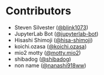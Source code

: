# Contributors

* Steven Silvester ([@blink1073](https://crowdin.com/profile/blink1073))
* JupyterLab Bot ([@jupyterlab-bot](https://crowdin.com/profile/jupyterlab-bot))
* Hisashi Shimoji ([@hisa-shimoji](https://crowdin.com/profile/hisa-shimoji))
* koichi.ozasa ([@koichi.ozasa](https://crowdin.com/profile/koichi.ozasa))
* mio2 motty ([@motty.mio2](https://crowdin.com/profile/motty.mio2))
* shibadog ([@shibadog](https://crowdin.com/profile/shibadog))
* non name ([@nanashi918ww](https://crowdin.com/profile/nanashi918ww))
